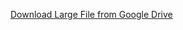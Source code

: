 [Download Large File from Google Drive](https://drive.google.com/file/d/1tm8mrA4PJfL4-DWi7AbN-SSbxffSWieL/view?usp=sharing)
